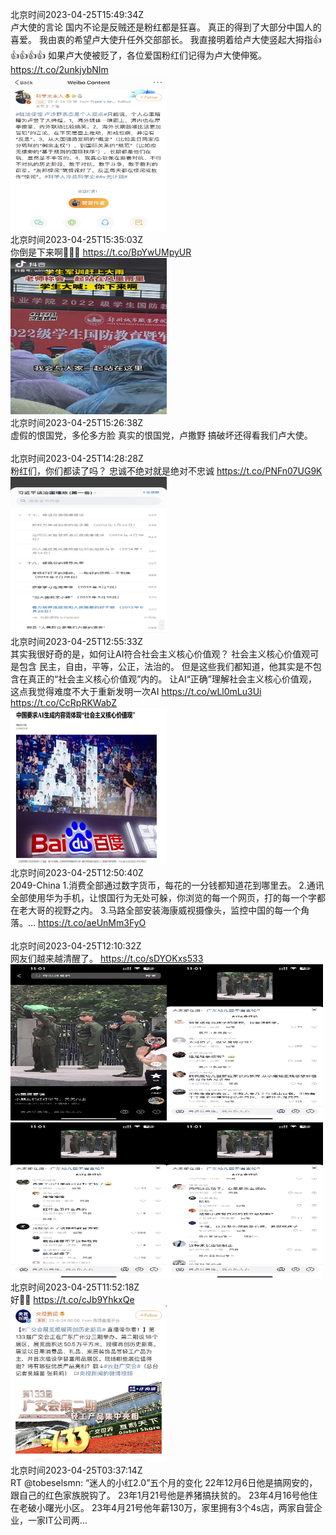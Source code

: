 北京时间2023-04-25T15:49:34Z<br>卢大使的言论
国内不论是反贼还是粉红都是狂喜。
真正的得到了大部分中国人的喜爱。
我由衷的希望卢大使升任外交部部长。
我直接明着给卢大使竖起大拇指👍👍👍👍👍
如果卢大使被贬了，各位爱国粉红们记得为卢大使伸冤。 https://t.co/2unkjybNIm<br><img src='/temp/2023/1650769003118465024_0.jpg' width='250' height='250'><br>北京时间2023-04-25T15:35:03Z<br>你倒是下来啊🥰🥰🥰 https://t.co/BpYwUMpyUR<br><img src='/temp/2023/1650765349158260738_0.jpg' width='250' height='250'><br>北京时间2023-04-25T15:26:38Z<br>虚假的恨国党，多伦多方脸
真实的恨国党，卢撒野
搞破坏还得看我们卢大使。<br><br>北京时间2023-04-25T14:28:28Z<br>粉红们，你们都读了吗？
忠诚不绝对就是绝对不忠诚 https://t.co/PNFn07UG9K<br><img src='/temp/2023/1650748591810682883_0.jpg' width='250' height='250'><br>北京时间2023-04-25T12:55:33Z<br>其实我很好奇的是，如何让AI符合社会主义核心价值观？
社会主义核心价值观可是包含
民主，自由，平等，公正，法治的。
但是这些我们都知道，他其实是不包含在真正的“社会主义核心价值观”内的。
让AI“正确”理解社会主义核心价值观，这点我觉得难度不大于重新发明一次AI https://t.co/wLl0mLu3Ui https://t.co/CcRpRKWabZ<br><img src='/temp/2023/1650725209052450818_0.jpg' width='250' height='250'><br>北京时间2023-04-25T12:50:40Z<br>2049-China
1.消费全部通过数字货币，每花的一分钱都知道花到哪里去。
2.通讯全部使用华为手机，让恨国行为无处可躲，你浏览的每一个网页，打的每一个字都在老大哥的视野之内。
3.马路全部安装海康威视摄像头，监控中国的每一个角落。… https://t.co/aeUnMm3FyO<br><br>北京时间2023-04-25T12:10:32Z<br>网友们越来越清醒了。 https://t.co/sDYOKxs533<br><img src='/temp/2023/1650713881084588034_0.jpg' width='250' height='250'><img src='/temp/2023/1650713881084588034_1.jpg' width='250' height='250'><img src='/temp/2023/1650713881084588034_2.jpg' width='250' height='250'><img src='/temp/2023/1650713881084588034_3.jpg' width='250' height='250'><br>北京时间2023-04-25T11:52:18Z<br>好👏👏 https://t.co/cJb9YhkxQe<br><img src='/temp/2023/1650709292146896897_0.jpg' width='250' height='250'><br>北京时间2023-04-25T03:37:14Z<br>RT @tobeselsmn: “迷人的小红2.0”五个月的变化
22年12月6日他是搞网安的，跟自己的红色家族脱钩了。
23年1月21号他是养猪搞扶贫的。
23年4月16号他住在老破小曙光小区。
23年4月21号他年薪130万，家里拥有3个4s店，两家自营企业，一家IT公司两…<br><br>